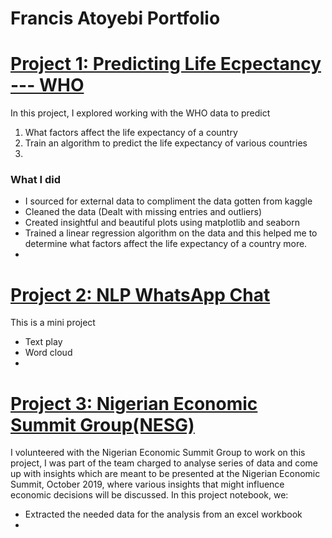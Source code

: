# Francis Atoyebi Portfolio


# [Project 1: Predicting Life Ecpectancy --- WHO](https://github.com/Francis2381/Predicting-Life-Expectancy---WHO)

In this project, I explored working with the WHO data to predict
1. What factors affect the life expectancy of a country
2. Train an algorithm to predict the life expectancy of various countries
3. 

### What I did

+ I sourced for external data to compliment the data gotten from kaggle
+ Cleaned the data (Dealt with missing entries and outliers)
+ Created insightful and beautiful plots using matplotlib and seaborn
+ Trained a linear regression algorithm on the data and this helped me to determine what factors affect the life expectancy of a country more.
+


# [Project 2: NLP WhatsApp Chat](https://github.com/Francis2381/NLP---Whatsapp-Chat)
This is a mini project
+ Text play
+ Word cloud
+ 

# [Project 3: Nigerian Economic Summit Group(NESG)](https://github.com/Francis2381/NESG)

I volunteered with the Nigerian Economic Summit Group to work on this project, I was part of the team charged to analyse series of data and come up with insights which are meant to be presented at the Nigerian Economic Summit, October 2019, where various insights that might influence economic decisions will be discussed. In this project notebook, we:
+ Extracted the needed data for the analysis from an excel workbook
+
